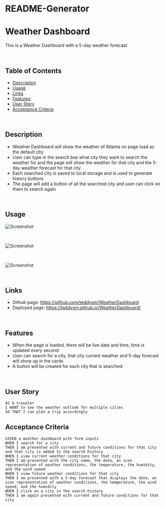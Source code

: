 # README-Generator

# Weather Dashboard
This is a Weather Dashboard with a 5-day weather forecast

<br>

## Table of Contents 
- [Description](#description)
- [Usage](#usage)
- [Links](#links)
- [Features](#features)
- [User Story](#user-story)
- [Acceptance Criteria](#acceptance-criteria)

<br>

## Description
- Weather Dashboard will show the weather of Atlanta on page load as the default city
- User can type in the search box what city they want to search the weather for and the page will show the weather for that city and the 5-day weather forecast for that city
- Each searched city is saved to local storage and is used to generate history buttons
- The page will add a button of all the searched city and user can click on them to search again

<br>

## Usage

![Screenshot](./assets/img/screenshot1.png)

<br>

![Screenshot](./assets/img/screenshot2.png)

<br>

![Screenshot](./assets/img/screenshot3.png)

<br>

## Links

- Github page: https://github.com/teddysm/WeatherDashboard
- Deployed page: https://teddysm.github.io/WeatherDashboard/

<br>

## Features

- When the page is loaded, there will be live date and time, time is updated every second
- User can search for a city, that city current weather and 5-day forecast will show up in the cards
- A button will be created for each city that is searched

<br>

## User Story

```
AS A traveler
I WANT to see the weather outlook for multiple cities
SO THAT I can plan a trip accordingly
```


## Acceptance Criteria

```
GIVEN a weather dashboard with form inputs
WHEN I search for a city
THEN I am presented with current and future conditions for that city and that city is added to the search history
WHEN I view current weather conditions for that city
THEN I am presented with the city name, the date, an icon representation of weather conditions, the temperature, the humidity, and the wind speed
WHEN I view future weather conditions for that city
THEN I am presented with a 5-day forecast that displays the date, an icon representation of weather conditions, the temperature, the wind speed, and the humidity
WHEN I click on a city in the search history
THEN I am again presented with current and future conditions for that city
```